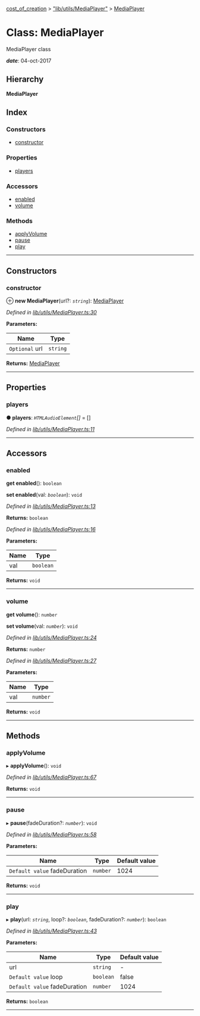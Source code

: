 [cost_of_creation](../README.md) > ["lib/utils/MediaPlayer"](../modules/_lib_utils_mediaplayer_.md) > [MediaPlayer](../classes/_lib_utils_mediaplayer_.mediaplayer.md)

# Class: MediaPlayer

MediaPlayer class

*__date__*: 04-oct-2017

## Hierarchy

**MediaPlayer**

## Index

### Constructors

* [constructor](_lib_utils_mediaplayer_.mediaplayer.md#constructor)

### Properties

* [players](_lib_utils_mediaplayer_.mediaplayer.md#players)

### Accessors

* [enabled](_lib_utils_mediaplayer_.mediaplayer.md#enabled)
* [volume](_lib_utils_mediaplayer_.mediaplayer.md#volume)

### Methods

* [applyVolume](_lib_utils_mediaplayer_.mediaplayer.md#applyvolume)
* [pause](_lib_utils_mediaplayer_.mediaplayer.md#pause)
* [play](_lib_utils_mediaplayer_.mediaplayer.md#play)

---

## Constructors

<a id="constructor"></a>

###  constructor

⊕ **new MediaPlayer**(url?: *`string`*): [MediaPlayer](_lib_utils_mediaplayer_.mediaplayer.md)

*Defined in [lib/utils/MediaPlayer.ts:30](https://github.com/codeartisticninja/cost_of_creation/blob/HEAD/src/script/_classes/lib/utils/MediaPlayer.ts#L30)*

**Parameters:**

| Name | Type |
| ------ | ------ |
| `Optional` url | `string` |

**Returns:** [MediaPlayer](_lib_utils_mediaplayer_.mediaplayer.md)

___

## Properties

<a id="players"></a>

###  players

**● players**: *`HTMLAudioElement`[]* = []

*Defined in [lib/utils/MediaPlayer.ts:11](https://github.com/codeartisticninja/cost_of_creation/blob/HEAD/src/script/_classes/lib/utils/MediaPlayer.ts#L11)*

___

## Accessors

<a id="enabled"></a>

###  enabled

**get enabled**(): `boolean`

**set enabled**(val: *`boolean`*): `void`

*Defined in [lib/utils/MediaPlayer.ts:13](https://github.com/codeartisticninja/cost_of_creation/blob/HEAD/src/script/_classes/lib/utils/MediaPlayer.ts#L13)*

**Returns:** `boolean`

*Defined in [lib/utils/MediaPlayer.ts:16](https://github.com/codeartisticninja/cost_of_creation/blob/HEAD/src/script/_classes/lib/utils/MediaPlayer.ts#L16)*

**Parameters:**

| Name | Type |
| ------ | ------ |
| val | `boolean` |

**Returns:** `void`

___
<a id="volume"></a>

###  volume

**get volume**(): `number`

**set volume**(val: *`number`*): `void`

*Defined in [lib/utils/MediaPlayer.ts:24](https://github.com/codeartisticninja/cost_of_creation/blob/HEAD/src/script/_classes/lib/utils/MediaPlayer.ts#L24)*

**Returns:** `number`

*Defined in [lib/utils/MediaPlayer.ts:27](https://github.com/codeartisticninja/cost_of_creation/blob/HEAD/src/script/_classes/lib/utils/MediaPlayer.ts#L27)*

**Parameters:**

| Name | Type |
| ------ | ------ |
| val | `number` |

**Returns:** `void`

___

## Methods

<a id="applyvolume"></a>

###  applyVolume

▸ **applyVolume**(): `void`

*Defined in [lib/utils/MediaPlayer.ts:67](https://github.com/codeartisticninja/cost_of_creation/blob/HEAD/src/script/_classes/lib/utils/MediaPlayer.ts#L67)*

**Returns:** `void`

___
<a id="pause"></a>

###  pause

▸ **pause**(fadeDuration?: *`number`*): `void`

*Defined in [lib/utils/MediaPlayer.ts:58](https://github.com/codeartisticninja/cost_of_creation/blob/HEAD/src/script/_classes/lib/utils/MediaPlayer.ts#L58)*

**Parameters:**

| Name | Type | Default value |
| ------ | ------ | ------ |
| `Default value` fadeDuration | `number` | 1024 |

**Returns:** `void`

___
<a id="play"></a>

###  play

▸ **play**(url: *`string`*, loop?: *`boolean`*, fadeDuration?: *`number`*): `boolean`

*Defined in [lib/utils/MediaPlayer.ts:43](https://github.com/codeartisticninja/cost_of_creation/blob/HEAD/src/script/_classes/lib/utils/MediaPlayer.ts#L43)*

**Parameters:**

| Name | Type | Default value |
| ------ | ------ | ------ |
| url | `string` | - |
| `Default value` loop | `boolean` | false |
| `Default value` fadeDuration | `number` | 1024 |

**Returns:** `boolean`

___


